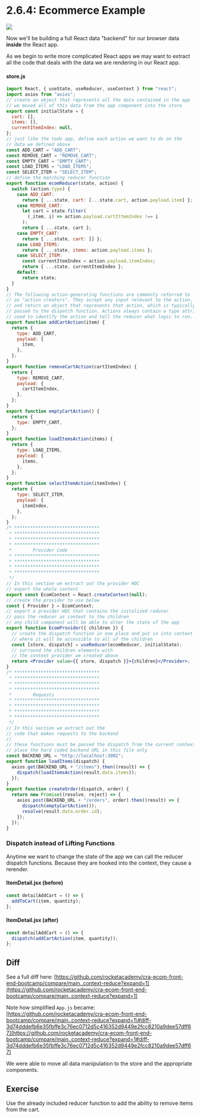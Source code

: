 # 2.6.4: Ecommerce Example

![](../../.gitbook/assets/shopping-reducer.jpg)

Now we'll be building a full React data "backend" for our browser data **inside** the React app.

As we begin to write more complicated React apps we may want to extract all the code that deals with the data we are rendering in our React app.

#### store.js

```jsx
import React, { useState, useReducer, useContext } from "react";
import axios from "axios";
// create an object that represents all the data contained in the app
// we moved all of this data from the app component into the store
export const initialState = {
  cart: [],
  items: [],
  currentItemIndex: null,
};
// just like the todo app, define each action we want to do on the
// data we defined above
const ADD_CART = "ADD_CART";
const REMOVE_CART = "REMOVE_CART";
const EMPTY_CART = "EMPTY_CART";
const LOAD_ITEMS = "LOAD_ITEMS";
const SELECT_ITEM = "SELECT_ITEM";
// define the matching reducer function
export function ecomReducer(state, action) {
  switch (action.type) {
    case ADD_CART:
      return { ...state, cart: [...state.cart, action.payload.item] };
    case REMOVE_CART:
      let cart = state.filter(
        (_item, i) => action.payload.cartIttemIndex !== i
      );
      return { ...state, cart };
    case EMPTY_CART:
      return { ...state, cart: [] };
    case LOAD_ITEMS:
      return { ...state, items: action.payload.items };
    case SELECT_ITEM:
      const currentItemIndex = action.payload.itemIndex;
      return { ...state, currentItemIndex };
    default:
      return state;
  }
}
// The following action-generating functions are commonly referred to
// as "action creators". They accept any input relevant to the action,
// and return an object that represents that action, which is typically
// passed to the dispatch function. Actions always contain a type attribute
// used to identify the action and tell the reducer what logic to run.
export function addCartAction(item) {
  return {
    type: ADD_CART,
    payload: {
      item,
    },
  };
}
export function removeCartAction(cartItemIndex) {
  return {
    type: REMOVE_CART,
    payload: {
      cartItemIndex,
    },
  };
}
export function emptyCartAction() {
  return {
    type: EMPTY_CART,
  };
}
export function loadItemsAction(items) {
  return {
    type: LOAD_ITEMS,
    payload: {
      items,
    },
  };
}
export function selectItemAction(itemIndex) {
  return {
    type: SELECT_ITEM,
    payload: {
      itemIndex,
    },
  };
}
/* ********************************
 * ********************************
 * ********************************
 * ********************************
 *        Provider Code
 * ********************************
 * ********************************
 * ********************************
 * ********************************
 */
// In this section we extract out the provider HOC
// export the whole context
export const EcomContext = React.createContext(null);
// create the provider to use below
const { Provider } = EcomContext;
// export a provider HOC that contains the initalized reducer
// pass the reducer as context to the children
// any child component will be able to alter the state of the app
export function EcomProvider({ children }) {
  // create the dispatch function in one place and put in into context
  // where it will be accessible to all of the children
  const [store, dispatch] = useReducer(ecomReducer, initialState);
  // surround the children elements with
  // the context provider we created above
  return <Provider value={{ store, dispatch }}>{children}</Provider>;
}
/* ********************************
 * ********************************
 * ********************************
 * ********************************
 *        Requests
 * ********************************
 * ********************************
 * ********************************
 * ********************************
 */
// In this section we extract out the
// code that makes requests to the backend
//
// these functions must be passed the dispatch from the current context
// place the hard coded backend URL in this file only
const BACKEND_URL = "http://localhost:3002";
export function loadItems(dispatch) {
  axios.get(BACKEND_URL + "/items").then((result) => {
    dispatch(loadItemsAction(result.data.items));
  });
}
export function createOrder(dispatch, order) {
  return new Promise((resolve, reject) => {
    axios.post(BACKEND_URL + "/orders", order).then((result) => {
      dispatch(emptyCartAction());
      resolve(result.data.order.id);
    });
  });
}
```

### Dispatch instead of Lifting Functions

Anytime we want to change the state of the app we can call the reducer dispatch functions. Because they are hooked into the context, they cause a rerender.

#### ItemDetail.jsx \(before\)

```jsx
const detailAddCart = () => {
  addToCart(item, quantity);
};
```

#### ItemDetail.jsx \(after\)

```jsx
const detailAddCart = () => {
  dispatch(addCartAction(item, quantity));
};
```

## Diff

See a full diff here: [https://github.com/rocketacademy/cra-ecom-front-end-bootcamp/compare/main..context-reduce?expand=1](https://github.com/rocketacademy/cra-ecom-front-end-bootcamp/compare/main..context-reduce?expand=1)

Note how simplified `App.js` became: [https://github.com/rocketacademy/cra-ecom-front-end-bootcamp/compare/main..context-reduce?expand=1\#diff-3d74dddefb6e35fbffe3c76ec0712d5c416352d9449e2fcc8210a9dee57dff67](https://github.com/rocketacademy/cra-ecom-front-end-bootcamp/compare/main..context-reduce?expand=1#diff-3d74dddefb6e35fbffe3c76ec0712d5c416352d9449e2fcc8210a9dee57dff67)

We were able to move all data manipulation to the store and the appropriate components.

## Exercise

Use the already included reducer function to add the ability to remove items from the cart.

